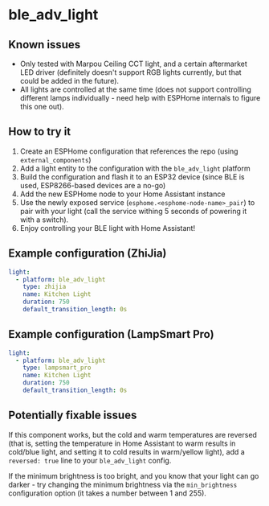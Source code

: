 # ble_adv_light

## Known issues

* Only tested with Marpou Ceiling CCT light, and a certain aftermarket LED driver (definitely doesn't support RGB lights currently, but that could be added in the future).
* All lights are controlled at the same time (does not support controlling different lamps individually - need help with ESPHome internals to figure this one out).

## How to try it

1. Create an ESPHome configuration that references the repo (using `external_components`)
2. Add a light entity to the configuration with the `ble_adv_light` platform
3. Build the configuration and flash it to an ESP32 device (since BLE is used, ESP8266-based devices are a no-go)
4. Add the new ESPHome node to your Home Assistant instance
5. Use the newly exposed service (`esphome.<esphome-node-name>_pair`) to pair with your light (call the service withing 5 seconds of powering it with a switch).
6. Enjoy controlling your BLE light with Home Assistant!

## Example configuration (ZhiJia)

```yaml
light:
  - platform: ble_adv_light
    type: zhijia
    name: Kitchen Light
    duration: 750
    default_transition_length: 0s
```

## Example configuration (LampSmart Pro)

```yaml
light:
  - platform: ble_adv_light
    type: lampsmart_pro
    name: Kitchen Light
    duration: 750
    default_transition_length: 0s
```

## Potentially fixable issues

If this component works, but the cold and warm temperatures are reversed (that is, setting the temperature in Home Assistant to warm results in cold/blue light, and setting it to cold results in warm/yellow light), add a `reversed: true` line to your `ble_adv_light` config.

If the minimum brightness is too bright, and you know that your light can go darker - try changing the minimum brightness via the `min_brightness` configuration option (it takes a number between 1 and 255).
